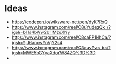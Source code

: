 # Ideas 

- https://codepen.io/wikyware-net/pen/dyKPRxQ
- https://www.instagram.com/reel/C8uYudegQk_/?igsh=bHJ4bWw2bHM2eXNy
- https://www.instagram.com/reel/C8caFP1NhCa/?igsh=YjJ6anowYnVjY2p4
- https://www.instagram.com/reel/C8euvPws-bs/?igsh=MWE5bGYyaXdoYW84ZQ%3D%3D
- 
